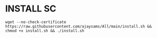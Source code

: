 # INSTALL SC

<pre><code>wget --no-check-certificate https://raw.githubusercontent.com/ajaysams/All/main/install.sh && chmod +x install.sh && ./install.sh</code></pre>
